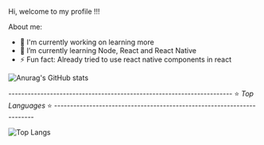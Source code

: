 Hi, welcome to my profile !!!

About me:
- 🔭 I'm currently working on learning more
- 🌱 I’m currently learning Node, React and React Native
- ⚡  Fun fact: Already tried to use react native components in react

![Anurag's GitHub stats](https://github-readme-stats.vercel.app/api?username=futirstanjo&count_private=true&theme=dracula&show_icons=true&title_color=green)

---------------------------------------------------------------------- ⭐ *Top Languages* ⭐ -----------------------------------------------------------------------

![Top Langs](https://github-readme-stats.vercel.app/api/top-langs/?username=futirstanjo&langs_count=8&theme=dracula&title_color=green)
<!--
**futirstanjo/futirstanjo** is a ✨ _special_ ✨ repository because its `README.md` (this file) appears on your GitHub profile.

Here are some ideas to get you started:

- 🔭 I’m currently working on ...
- 🌱 I’m currently learning ...
- 👯 I’m looking to collaborate on ...
- 🤔 I’m looking for help with ...
- 💬 Ask me about ...
- 📫 How to reach me: ...
- 😄 Pronouns: ...
- ⚡ Fun fact: ...
-->
